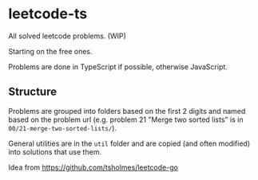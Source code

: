# leetcode-ts

All solved leetcode problems. (WIP)

Starting on the free ones.

Problems are done in TypeScript if possible, otherwise JavaScript.

## Structure

Problems are grouped into folders based on the first 2 digits and named based on the problem url (e.g. problem 21 "Merge two sorted lists" is in `00/21-merge-two-sorted-lists/`).

General utilities are in the `util` folder and are copied (and often modified) into solutions that use them.

Idea from https://github.com/tsholmes/leetcode-go
